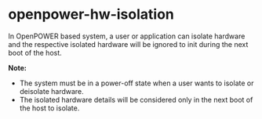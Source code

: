 # openpower-hw-isolation
In OpenPOWER based system, a user or application can isolate hardware and the respective
isolated hardware will be ignored to init during the next boot of the host.

**Note:**
- The system must be in a power-off state when a user wants to isolate or deisolate hardware.
- The isolated hardware details will be considered only in the next boot of the host to isolate.
